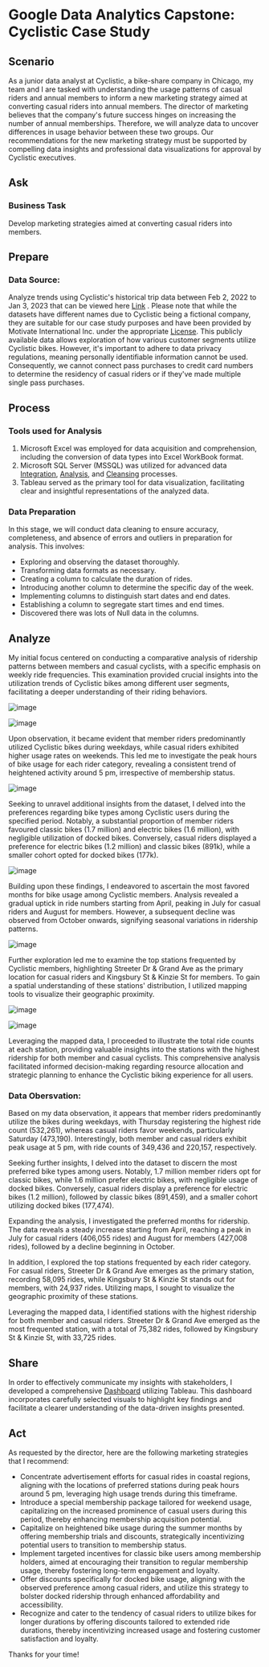 # **Google Data Analytics Capstone: Cyclistic Case Study**


## Scenario
As a junior data analyst at Cyclistic, a bike-share company in Chicago, my team and I are tasked with understanding the usage patterns of casual riders and annual members to inform a new marketing strategy aimed at converting casual riders into annual members. The director of marketing believes that the company's future success hinges on increasing the number of annual memberships. Therefore, we will analyze data to uncover differences in usage behavior between these two groups. Our recommendations for the new marketing strategy must be supported by compelling data insights and professional data visualizations for approval by Cyclistic executives.
## Ask

### Business Task
Develop marketing strategies aimed at converting casual riders into members.


## Prepare
### Data Source: 
Analyze trends using Cyclistic's historical trip data between Feb 2, 2022 to Jan 3, 2023 that can be viewed here [Link](https://divvy-tripdata.s3.amazonaws.com/index.html) . Please note that while the datasets have different names due to Cyclistic being a fictional company, they are suitable for our case study purposes and have been provided by Motivate International Inc. under the appropriate [License](https://www.divvybikes.com/data-license-agreement). This publicly available data allows exploration of how various customer segments utilize Cyclistic bikes. However, it's important to adhere to data privacy regulations, meaning personally identifiable information cannot be used. Consequently, we cannot connect pass purchases to credit card numbers to determine the residency of casual riders or if they've made multiple single pass purchases.


## Process

### Tools used for Analysis

1. Microsoft Excel was employed for data acquisition and comprehension, including the conversion of data types into Excel WorkBook format.
2. Microsoft SQL Server (MSSQL) was utilized for advanced data [Integration](https://github.com/JordonT98/Google-Data-Analytics-Capstone-Cyclistic-Case-Study-/blob/main/Cyclistic%20Data%20Combining.sql), [Analysis](https://github.com/JordonT98/Google-Data-Analytics-Capstone-Cyclistic-Case-Study-/blob/main/Cyclist%20Data%20Analysis.sql), and [Cleansing](https://github.com/JordonT98/Google-Data-Analytics-Capstone-Cyclistic-Case-Study-/blob/main/Cyclistic%20Data%20Cleaning.sql) processes.
3. Tableau served as the primary tool for data visualization, facilitating clear and insightful representations of the analyzed data.

### Data Preparation
In this stage, we will conduct data cleaning to ensure accuracy, completeness, and absence of errors and outliers in preparation for analysis. This involves:

- Exploring and observing the dataset thoroughly.
- Transforming data formats as necessary.
- Creating a column to calculate the duration of rides.
- Introducing another column to determine the specific day of the week.
- Implementing columns to distinguish start dates and end dates.
- Establishing a column to segregate start times and end times.
- Discovered there was lots of Null data in the columns.


## Analyze 

My initial focus centered on conducting a comparative analysis of ridership patterns between members and casual cyclists, with a specific emphasis on weekly ride frequencies. This examination provided crucial insights into the utilization trends of Cyclistic bikes among different user segments, facilitating a deeper understanding of their riding behaviors. 

![image](https://github.com/JordonT98/Google-Data-Analytics-Capstone-Cyclistic-Case-Study-/assets/158506708/583125d5-8c7e-4091-ab5e-741640c4837e)



 
![image](https://github.com/JordonT98/Google-Data-Analytics-Capstone-Cyclistic-Case-Study-/assets/158506708/df8bb5d6-d91e-487c-b078-d3d614861492)

Upon observation, it became evident that member riders predominantly utilized Cyclistic bikes during weekdays, while casual riders exhibited higher usage rates on weekends. This led me to investigate the peak hours of bike usage for each rider category, revealing a consistent trend of heightened activity around 5 pm, irrespective of membership status.
 

![image](https://github.com/JordonT98/Google-Data-Analytics-Capstone-Cyclistic-Case-Study-/assets/158506708/2772e2a6-1d76-47ae-8b68-2c26e326e08f)

Seeking to unravel additional insights from the dataset, I delved into the preferences regarding bike types among Cyclistic users during the specified period. Notably, a substantial proportion of member riders favoured classic bikes (1.7 million) and electric bikes (1.6 million), with negligible utilization of docked bikes. Conversely, casual riders displayed a preference for electric bikes (1.2 million) and classic bikes (891k), while a smaller cohort opted for docked bikes (177k). 



![image](https://github.com/JordonT98/Google-Data-Analytics-Capstone-Cyclistic-Case-Study-/assets/158506708/9e81b8c4-663f-47ff-98af-05d288ed4cb3)

Building upon these findings, I endeavored to ascertain the most favored months for bike usage among Cyclistic members. Analysis revealed a gradual uptick in ride numbers starting from April, peaking in July for casual riders and August for members. However, a subsequent decline was observed from October onwards, signifying seasonal variations in ridership patterns. 


![image](https://github.com/JordonT98/Google-Data-Analytics-Capstone-Cyclistic-Case-Study-/assets/158506708/ea7fac3b-c2d0-4c79-8606-930e3ef11537)

Further exploration led me to examine the top stations frequented by Cyclistic members, highlighting Streeter Dr & Grand Ave as the primary location for casual riders and Kingsbury St & Kinzie St for members. To gain a spatial understanding of these stations' distribution, I utilized mapping tools to visualize their geographic proximity.
 
![image](https://github.com/JordonT98/Google-Data-Analytics-Capstone-Cyclistic-Case-Study-/assets/158506708/725635bf-fb81-4575-a69b-521cddad1c90)

![image](https://github.com/JordonT98/Google-Data-Analytics-Capstone-Cyclistic-Case-Study-/assets/158506708/3821a6dd-e11d-4235-b7f3-639607947c5b)


Leveraging the mapped data, I proceeded to illustrate the total ride counts at each station, providing valuable insights into the stations with the highest ridership for both member and casual cyclists. This comprehensive analysis facilitated informed decision-making regarding resource allocation and strategic planning to enhance the Cyclistic biking experience for all users.

### Data Obersvation:
Based on my data observation, it appears that member riders predominantly utilize the bikes during weekdays, with Thursday registering the highest ride count (532,261), whereas casual riders favor weekends, particularly Saturday (473,190). Interestingly, both member and casual riders exhibit peak usage at 5 pm, with ride counts of 349,436 and 220,157, respectively.

Seeking further insights, I delved into the dataset to discern the most preferred bike types among users. Notably, 1.7 million member riders opt for classic bikes, while 1.6 million prefer electric bikes, with negligible usage of docked bikes. Conversely, casual riders display a preference for electric bikes (1.2 million), followed by classic bikes (891,459), and a smaller cohort utilizing docked bikes (177,474).

Expanding the analysis, I investigated the preferred months for ridership. The data reveals a steady increase starting from April, reaching a peak in July for casual riders (406,055 rides) and August for members (427,008 rides), followed by a decline beginning in October.

In addition, I explored the top stations frequented by each rider category. For casual riders, Streeter Dr & Grand Ave emerges as the primary station, recording 58,095 rides, while Kingsbury St & Kinzie St stands out for members, with 24,937 rides. Utilizing maps, I sought to visualize the geographic proximity of these stations.

Leveraging the mapped data, I identified stations with the highest ridership for both member and casual riders. Streeter Dr & Grand Ave emerged as the most frequented station, with a total of 75,382 rides, followed by Kingsbury St & Kinzie St, with 33,725 rides.


## Share
In order to effectively communicate my insights with stakeholders, I developed a comprehensive [Dashboard](https://public.tableau.com/app/profile/jordon.taylor/viz/GoogleDataAnalyticsCapstoneCyclisticCaseStudyV3/TotalMembers#1) utilizing Tableau. This dashboard incorporates carefully selected visuals to highlight key findings and facilitate a clearer understanding of the data-driven insights presented.

## Act
As requested by the director, here are the following marketing strategies that I recommend:

- Concentrate advertisement efforts for casual rides in coastal regions, aligning with the locations of preferred stations during peak hours around 5 pm, leveraging high usage trends during this timeframe.
- Introduce a special membership package tailored for weekend usage, capitalizing on the increased prominence of casual users during this period, thereby enhancing membership acquisition potential.
- Capitalize on heightened bike usage during the summer months by offering membership trials and discounts, strategically incentivizing potential users to transition to membership status.
- Implement targeted incentives for classic bike users among membership holders, aimed at encouraging their transition to regular membership usage, thereby fostering long-term engagement and loyalty.
- Offer discounts specifically for docked bike usage, aligning with the observed preference among casual riders, and utilize this strategy to bolster docked ridership through enhanced affordability and accessibility.
- Recognize and cater to the tendency of casual riders to utilize bikes for longer durations by offering discounts tailored to extended ride durations, thereby incentivizing increased usage and fostering customer satisfaction and loyalty.

Thanks for your time!

